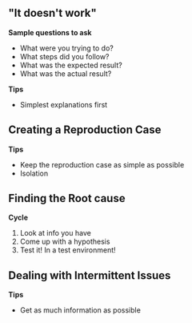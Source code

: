 ## "It doesn't work" 
__Sample questions to ask__
* What were you trying to do?
* What steps did you follow?
* What was the expected result?
* What was the actual result?

__Tips__
* Simplest explanations first


## Creating a Reproduction Case

__Tips__
* Keep the reproduction case as simple as possible
* Isolation


## Finding the Root cause

__Cycle__
1. Look at info you have
1. Come up with a hypothesis
1. Test it! In a test environment!

## Dealing with Intermittent Issues

__Tips__
* Get as much information as possible

